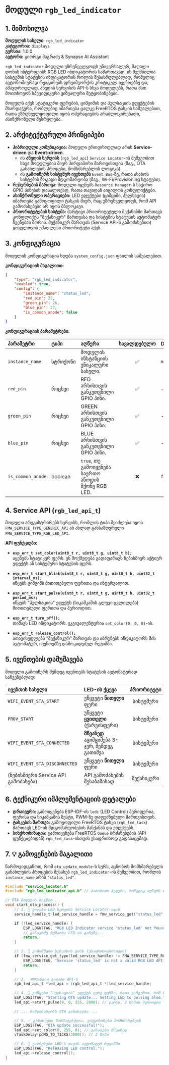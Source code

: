 # მოდული `rgb_led_indicator`

## 1. მიმოხილვა

**მოდულის სახელი:** `rgb_led_indicator`  
**კატეგორია:** `displays`  
**ვერსია:** 1.0.0  
**ავტორი:** გიორგი მაგრაძე & Synapse AI Assistant

`rgb_led_indicator` მოდული უზრუნველყოფს უნივერსალურ, მაღალი დონის ინტერფეისს RGB LED ინდიკატორის სამართავად. ის შექმნილია სისტემის სტატუსის ინდიკატორის როლის შესასრულებლად, რომელიც ავტონომიურად რეაგირებს ფრეიმვორქის კრიტიკულ ივენთებზე და, ამავდროულად, აწვდის სერვისის API-ს სხვა მოდულებს, რათა მათ მოითხოვონ სპეციფიკური ვიზუალური შეტყობინებები.

მოდულს აქვს სტატიკური ფერების, ციმციმის და პულსაციის ეფექტების მხარდაჭერა, რომლებიც იმართება ცალკე FreeRTOS ტასკის საშუალებით, რათა უზრუნველყოფილი იყოს ოპერაციების არაბლოკირებადი, ასინქრონული შესრულება.

## 2. არქიტექტურული პრინციპები

- **ჰიბრიდული კომუნიკაცია:** მოდული ერთდროულად არის **Service-driven** და **Event-driven**.
  - ის **აწვდის სერვისს** (`rgb_led_api`) `Service Locator`-ის მეშვეობით სხვა მოდულების მიერ პირდაპირი მართვისთვის (მაგ., OTA განახლების პროცესი, მომხმარებლის ლოგიკა).
  - ის **გამოიწერს სისტემურ ივენთებს** `Event Bus`-ზე, რათა ასახოს სისტემის ზოგადი მდგომარეობა (მაგ., Wi-Fi/Provisioning სტატუსი).
- **რესურსების მართვა:** მოდული იყენებს `Resource Manager`-ს საჭირო GPIO პინების დასალოქად, რათა თავიდან აიცილოს კონფლიქტები.
- **ასინქრონული ოპერაციები:** LED ეფექტები (ციმციმი, პულსაცია) იმართება გამოყოფილი ტასკის მიერ, რაც უზრუნველყოფს, რომ API გამოძახებები არ იყოს მბლოკავი.
- **პრიორიტეტების სისტემა:** მარტივი პრიორიტეტული მექანიზმი მართავს კონფლიქტს "მექანიკურ" მართვასა და სისტემის სტატუსის ავტომატურ ჩვენებას შორის. მექანიკურ მართვას (Service API-ს გამოძახებით) ყოველთვის უმაღლესი პრიორიტეტი აქვს.

## 3. კონფიგურაცია

მოდულის კონფიგურაცია ხდება `system_config.json` ფაილის საშუალებით.

**კონფიგურაციის მაგალითი:**

```json
{
    "type": "rgb_led_indicator",
    "enabled": true,
    "config": {
        "instance_name": "status_led",
        "red_pin": 25,
        "green_pin": 26,
        "blue_pin": 27,
        "is_common_anode": false
    }
}
```

**კონფიგურაციის პარამეტრები:**

| პარამეტრი | ტიპი | აღწერა | სავალდებულო | Default |
|:---|:---|:---|:---:|:---|
| `instance_name` | სტრიქონი | მოდულის ინსტანციის უნიკალური სახელი. | ✅ | `main_rgb_led`|
| `red_pin` | რიცხვი | RED არხისთვის განკუთვნილი GPIO პინი. | ✅ | - |
| `green_pin` | რიცხვი | GREEN არხისთვის განკუთვნილი GPIO პინი. | ✅ | - |
| `blue_pin` | რიცხვი | BLUE არხისთვის განკუთვნილი GPIO პინი. | ✅ | - |
| `is_common_anode` | boolean | `true`, თუ გამოიყენება საერთო ანოდის მქონე RGB LED. | ❌ | `false` |

## 4. Service API (`rgb_led_api_t`)

მოდული არეგისტრირებს სერვისს, რომლის ტიპი შეიძლება იყოს `FMW_SERVICE_TYPE_GENERIC_API` ან ახლად განსაზღვრული `FMW_SERVICE_TYPE_RGB_LED_API`.

**API ფუნქციები:**

- **`esp_err_t set_color(uint8_t r, uint8_t g, uint8_t b);`**  
  აყენებს სტატიკურ ფერს. ეს მოქმედება გადაფარავს ნებისმიერ აქტიურ ეფექტს ან სისტემური სტატუსის ფერს.

- **`esp_err_t start_blink(uint8_t r, uint8_t g, uint8_t b, uint32_t interval_ms);`**  
  იწყებს ციმციმს მითითებული ფერითა და ინტერვალით.

- **`esp_err_t start_pulse(uint8_t r, uint8_t g, uint8_t b, uint32_t period_ms);`**  
  იწყებს "პულსაციის" ეფექტს (სიკაშკაშის გლუვი ცვლილება) მითითებული ფერითა და პერიოდით.

- **`esp_err_t turn_off();`**  
  თიშავს LED ინდიკატორს. ეკვივალენტურია `set_color(0, 0, 0)`-ის.

- **`esp_err_t release_control();`**  
  ათავისუფლებს "მექანიკურ" მართვას და აბრუნებს ინდიკატორს მის ავტომატურ, ივენთებზე დამოკიდებულ რეჟიმში.

## 5. ივენთების დამუშავება

მოდული გამოიწერს შემდეგ ივენთებს სტატუსის ავტომატურად საჩვენებლად:

| ივენთის სახელი | LED-ის ქცევა | პრიორიტეტი |
|:---|:---|:---:|
| `WIFI_EVENT_STA_START` | უწყვეტი **წითელი** ფერი | სისტემური |
| `PROV_START` | უწყვეტი **ყვითელი** (ქარვისფერი) | სისტემური |
| `WIFI_EVENT_STA_CONNECTED` | **მწვანედ** აციმციმება 3-ჯერ, შემდეგ გათიშვა | სისტემური |
| `WIFI_EVENT_STA_DISCONNECTED` | უწყვეტი **წითელი** ფერი | სისტემური |
| (ნებისმიერი Service API გამოძახება) | API გამოძახების შესაბამისად | მექანიკური |

## 6. ტექნიკური იმპლემენტაციის დეტალები

- **დრაივერი:** გამოიყენება ESP-IDF-ის `ledc` (LED Control) პერიფერია, ფერისა და სიკაშკაშის ზუსტი, PWM-ზე დაფუძნებული მართვისთვის.
- **ტასკების მართვა:** გამოყოფილი FreeRTOS ტასკი (`rgb_led_task`) მართავს LED-ის მდგომარეობების მანქანას და ეფექტებს.
- **სინქრონიზაცია:** გამოიყენება FreeRTOS `Queue` ბრძანებების (API ფუნქციებიდან) `rgb_led_task`-ისთვის უსაფრთხოდ გადასაცემად.

## 7. 💡 გამოყენების მაგალითი

წარმოვიდგინოთ, რომ `ota_update_module`-ს სურს, აცნობოს მომხმარებელს განახლების პროცესის შესახებ `rgb_led_indicator`-ის მეშვეობით, რომლის `instance_name` არის `"status_led"`.

```c
#include "service_locator.h"
#include "rgb_led_indicator_api.h" // პირობითი ჰედერი, რომელიც აღწერს API-ს

// OTA მოდულის შიგნით...
void start_ota_process() {
    // 1. 🚦 ვიღებთ LED სერვისს Service Locator-იდან
    service_handle_t led_service_handle = fmw_service_get("status_led");

    if (!led_service_handle) {
        ESP_LOGW(TAG, "RGB LED Indicator service 'status_led' not found.");
        // განაგრძე მუშაობა LED-ის გარეშე...
        return;
    }

    // 2. 🤖 ვამოწმებთ სერვისის ტიპს (უსაფრთხოებისთვის)
    if (fmw_service_get_type(led_service_handle) != FMW_SERVICE_TYPE_RGB_LED_API) {
        ESP_LOGE(TAG, "Service 'status_led' is not a valid RGB LED API.");
        return;
    }

    // 3.  कास्टინგით ვიღებთ API-ს
    rgb_led_api_t *led_api = (rgb_led_api_t *)led_service_handle;

    // 4. 💙 ვიწყებთ "პულსაციის" ეფექტს ლურჯ ფერში, რათა ვაჩვენოთ, რომ OTA მიმდინარეობს
    ESP_LOGI(TAG, "Starting OTA update... Setting LED to pulsing blue.");
    led_api->start_pulse(0, 0, 255, 2000); // ლურჯი, 2 წამის პერიოდით

    // ... მიმდინარეობს OTA განახლება ...

    // 5. ✅ განახლება წარმატებულია, ვატყობინებთ მომხმარებელს
    ESP_LOGI(TAG, "OTA update successful!");
    led_api->set_color(0, 255, 0); // ვანათებთ მწვანედ
    vTaskDelay(pdMS_TO_TICKS(3000)); // 3 წამი

    // 6. 🔄 ვაბრუნებთ LED-ს თავის ავტომატურ რეჟიმში
    ESP_LOGI(TAG, "Releasing LED control.");
    led_api->release_control();
}
